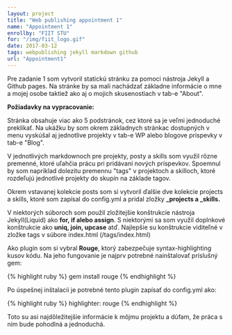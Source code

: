 ```yaml
---
layout: project
title: "Web publishing appointment 1"
name: "Appointment 1"
enrollby: "FIIT STU"
for: "/img/fiit_logo.gif"
date: 2017-03-12
tags: webpublishing jekyll markdown github
url: "Appointment1"
---
```

Pre zadanie 1 som vytvoril statickú stránku za pomoci nástroja Jekyll a Github pages. Na stránke by sa mali nachádzať základne informácie o mne a mojej osobe taktiež ako aj o mojich skusenostiach v tab-e "About".

<b>Požiadavky na vypracovanie:</b>

<p>Stránka obsahuje viac ako 5 podstránok, cez ktoré sa je veľmi jednoduché preklikať. Na ukážku by som okrem základnych stránkac dostupných v menu vyskúšal aj jednotlive 	projekty v tab-e WP alebo blogove prispevky v tab-e "Blog".</p>

<p>V jednotlivých markdownoch pre projekty, posty a skills som využil rôzne premenné, ktoré uľahčia prácu pri pridávaní nových príspevkov. Spoemnul by som napriklad dolezitu premennu "tags" v projektoch a skilloch, ktoré rozdeľujú jednotlivé projekty do skupín na základe tagov.</p>

<p>Okrem vstavanej kolekcie posts som si vytvoril ďalšie dve kolekcie projects a skills, ktoré som zapísal do config.yml a pridal zložky <b>_projects a _skills.</b></p>

<p>V niektorých súboroch som použil zložitejšie konštrukcie nástroja Jekyll(Liquid) ako <b>for, if alebo assign</b>. S niektorými sa som využil doplnkové konštrukcie ako <b>uniq, join, upcase</b> atď. Najlepšie su konštrukcie viditeľné v zložke tags v súbore index.html (/tags/index.html)</p>

<p>Ako plugin som si vybral <b>Rouge</b>, ktorý zabezpečuje syntax-highlighting kusov kódu. Na jeho fungovanie je najprv potrebné nainštalovať príslušný gem:</p>

{% highlight ruby %}
	gem install rouge
{% endhighlight %}

<p>Po úspešnej inštalacii je potrebné tento plugin zapísať do config.yml ako:</p>

{% highlight ruby %}
	highlighter: rouge
{% endhighlight %}

<p>Toto su asi najdôležitejšie informácie k môjmu projektu a dúfam, že práca s ním bude pohodlná a jednoduchá.</p>